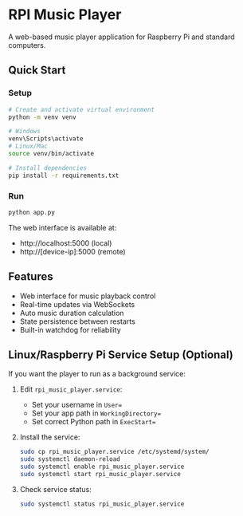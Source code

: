 # RPI Music Player

A web-based music player application for Raspberry Pi and standard computers.

## Quick Start

### Setup

```bash
# Create and activate virtual environment
python -m venv venv

# Windows
venv\Scripts\activate
# Linux/Mac
source venv/bin/activate

# Install dependencies
pip install -r requirements.txt
```

### Run

```bash
python app.py
```

The web interface is available at:
- http://localhost:5000 (local)
- http://[device-ip]:5000 (remote)

## Features

- Web interface for music playback control
- Real-time updates via WebSockets
- Auto music duration calculation
- State persistence between restarts
- Built-in watchdog for reliability

## Linux/Raspberry Pi Service Setup (Optional)

If you want the player to run as a background service:

1. Edit `rpi_music_player.service`:
   - Set your username in `User=`
   - Set your app path in `WorkingDirectory=`
   - Set correct Python path in `ExecStart=`

2. Install the service:
   ```bash
   sudo cp rpi_music_player.service /etc/systemd/system/
   sudo systemctl daemon-reload
   sudo systemctl enable rpi_music_player.service
   sudo systemctl start rpi_music_player.service
   ```

3. Check service status:
   ```bash
   sudo systemctl status rpi_music_player.service
   ``` 